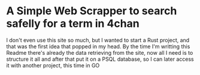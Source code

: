 # A Simple Web Scrapper to search safelly for a term in 4chan

I don't even use this site so much, but I wanted to start a Rust project, and that was
the first idea that popped in my head. By the time I'm writting this Readme there's already
the data retrieving from the site, now all I need is to structure it all and after that put
it on a PSQL database, so I can later access it with another project, this time in GO
